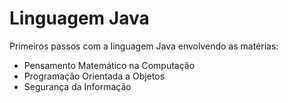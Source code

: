# Linguagem Java
Primeiros passos com a linguagem Java envolvendo as matérias:
- Pensamento Matemático na Computação
- Programação Orientada a Objetos
- Segurança da Informação
